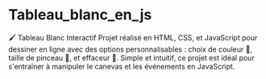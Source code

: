 # Tableau_blanc_en_js
🖌️ Tableau Blanc Interactif  Projet réalisé en HTML, CSS, et JavaScript pour dessiner en ligne avec des options personnalisables : choix de couleur 🎨, taille de pinceau 📏, et effaceur 🧽. Simple et intuitif, ce projet est idéal pour s'entraîner à manipuler le canevas et les événements en JavaScript.
